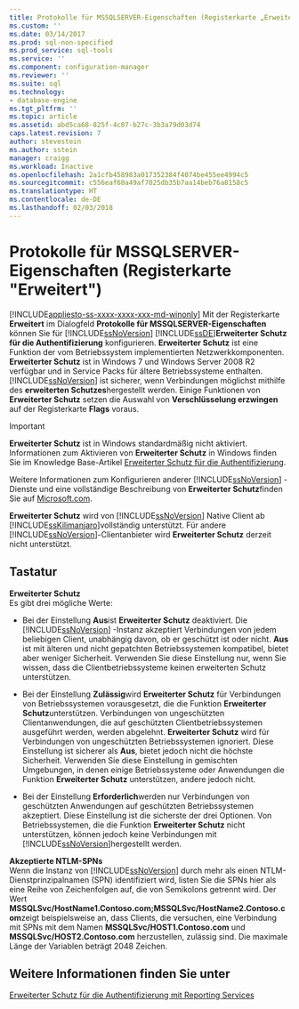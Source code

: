 ```yaml
---
title: Protokolle für MSSQLSERVER-Eigenschaften (Registerkarte „Erweitert“) | Microsoft-Dokumentation
ms.custom: ''
ms.date: 03/14/2017
ms.prod: sql-non-specified
ms.prod_service: sql-tools
ms.service: ''
ms.component: configuration-manager
ms.reviewer: ''
ms.suite: sql
ms.technology:
- database-engine
ms.tgt_pltfrm: ''
ms.topic: article
ms.assetid: abd5ca68-825f-4c07-b27c-3b3a79d03d74
caps.latest.revision: 7
author: stevestein
ms.author: sstein
manager: craigg
ms.workload: Inactive
ms.openlocfilehash: 2a1cfb458983a017352384f4074be455ee4994c5
ms.sourcegitcommit: c556eaf60a49af7025db35b7aa14beb76a8158c5
ms.translationtype: HT
ms.contentlocale: de-DE
ms.lasthandoff: 02/03/2018
---
```

# <a name="protocols-for-mssqlserver-properties-advanced-tab"></a>Protokolle für MSSQLSERVER-Eigenschaften (Registerkarte "Erweitert")
[!INCLUDE[appliesto-ss-xxxx-xxxx-xxx-md-winonly](../../includes/appliesto-ss-xxxx-xxxx-xxx-md-winonly.md)]
Mit der Registerkarte **Erweitert** im Dialogfeld **Protokolle für MSSQLSERVER-Eigenschaften** können Sie für [!INCLUDE[ssNoVersion](../../includes/ssnoversion-md.md)] [!INCLUDE[ssDE](../../includes/ssde-md.md)]**Erweiterter Schutz für die Authentifizierung** konfigurieren. **Erweiterter Schutz** ist eine Funktion der vom Betriebssystem implementierten Netzwerkkomponenten. **Erweiterter Schutz** ist in Windows 7 und Windows Server 2008 R2 verfügbar und in Service Packs für ältere Betriebssysteme enthalten. [!INCLUDE[ssNoVersion](../../includes/ssnoversion-md.md)] ist sicherer, wenn Verbindungen möglichst mithilfe des **erweiterten Schutzes**hergestellt werden. Einige Funktionen von **Erweiterter Schutz** setzen die Auswahl von **Verschlüsselung erzwingen** auf der Registerkarte **Flags** voraus.  
  
> [!IMPORTANT]  
>  **Erweiterter Schutz** ist in Windows standardmäßig nicht aktiviert. Informationen zum Aktivieren von **Erweiterter Schutz** in Windows finden Sie im Knowledge Base-Artikel [Erweiterter Schutz für die Authentifizierung](http://go.microsoft.com/fwlink/?LinkId=178431).  
  
 Weitere Informationen zum Konfigurieren anderer [!INCLUDE[ssNoVersion](../../includes/ssnoversion-md.md)] -Dienste und eine vollständige Beschreibung von **Erweiterter Schutz**finden Sie auf [Microsoft.com](http://go.microsoft.com/fwlink/?LinkId=177752).  
  
 **Erweiterter Schutz** wird von [!INCLUDE[ssNoVersion](../../includes/ssnoversion-md.md)] Native Client ab [!INCLUDE[ssKilimanjaro](../../includes/sskilimanjaro-md.md)]vollständig unterstützt. Für andere [!INCLUDE[ssNoVersion](../../includes/ssnoversion-md.md)]-Clientanbieter wird **Erweiterter Schutz** derzeit nicht unterstützt.  
  
## <a name="options"></a>Tastatur  
 **Erweiterter Schutz**  
 Es gibt drei mögliche Werte:  
  
-   Bei der Einstellung **Aus**ist **Erweiterter Schutz** deaktiviert. Die [!INCLUDE[ssNoVersion](../../includes/ssnoversion-md.md)] -Instanz akzeptiert Verbindungen von jedem beliebigen Client, unabhängig davon, ob er geschützt ist oder nicht. **Aus** ist mit älteren und nicht gepatchten Betriebssystemen kompatibel, bietet aber weniger Sicherheit. Verwenden Sie diese Einstellung nur, wenn Sie wissen, dass die Clientbetriebssysteme keinen erweiterten Schutz unterstützen.  
  
-   Bei der Einstellung **Zulässig**wird **Erweiterter Schutz** für Verbindungen von Betriebssystemen vorausgesetzt, die die Funktion **Erweiterter Schutz**unterstützen. Verbindungen von ungeschützten Clientanwendungen, die auf geschützten Clientbetriebssystemen ausgeführt werden, werden abgelehnt. **Erweiterter Schutz** wird für Verbindungen von ungeschützten Betriebssystemen ignoriert. Diese Einstellung ist sicherer als **Aus**, bietet jedoch nicht die höchste Sicherheit. Verwenden Sie diese Einstellung in gemischten Umgebungen, in denen einige Betriebssysteme oder Anwendungen die Funktion **Erweiterter Schutz** unterstützen, andere jedoch nicht.  
  
-   Bei der Einstellung **Erforderlich**werden nur Verbindungen von geschützten Anwendungen auf geschützten Betriebssystemen akzeptiert. Diese Einstellung ist die sicherste der drei Optionen. Von Betriebssystemen, die die Funktion **Erweiterter Schutz** nicht unterstützen, können jedoch keine Verbindungen mit [!INCLUDE[ssNoVersion](../../includes/ssnoversion-md.md)]hergestellt werden.  
  
 **Akzeptierte NTLM-SPNs**  
 Wenn die Instanz von [!INCLUDE[ssNoVersion](../../includes/ssnoversion-md.md)] durch mehr als einen NTLM-Dienstprinzipalnamen (SPN) identifiziert wird, listen Sie die SPNs hier als eine Reihe von Zeichenfolgen auf, die von Semikolons getrennt wird. Der Wert **MSSQLSvc/HostName1.Contoso.com;MSSQLSvc/HostName2.Contoso.com**zeigt beispielsweise an, dass Clients, die versuchen, eine Verbindung mit SPNs mit dem Namen **MSSQLSvc/HOST1.Contoso.com** und **MSSQLSvc/HOST2.Contoso.com** herzustellen, zulässig sind. Die maximale Länge der Variablen beträgt 2048 Zeichen.  
  
## <a name="see-also"></a>Weitere Informationen finden Sie unter  
 [Erweiterter Schutz für die Authentifizierung mit Reporting Services](../../reporting-services/security/extended-protection-for-authentication-with-reporting-services.md)  
  
  
